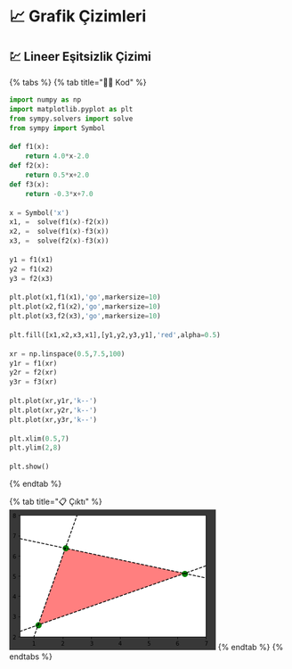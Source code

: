 # 📈 Grafik Çizimleri

## 💹 Lineer Eşitsizlik Çizimi

{% tabs %}
{% tab title="👨‍💻 Kod" %}
```python
import numpy as np
import matplotlib.pyplot as plt
from sympy.solvers import solve
from sympy import Symbol

def f1(x):
    return 4.0*x-2.0
def f2(x):
    return 0.5*x+2.0
def f3(x):
    return -0.3*x+7.0

x = Symbol('x')
x1, =  solve(f1(x)-f2(x))
x2, =  solve(f1(x)-f3(x))
x3, =  solve(f2(x)-f3(x))

y1 = f1(x1)
y2 = f1(x2)
y3 = f2(x3)

plt.plot(x1,f1(x1),'go',markersize=10)
plt.plot(x2,f1(x2),'go',markersize=10)
plt.plot(x3,f2(x3),'go',markersize=10)

plt.fill([x1,x2,x3,x1],[y1,y2,y3,y1],'red',alpha=0.5)

xr = np.linspace(0.5,7.5,100)
y1r = f1(xr)
y2r = f2(xr)
y3r = f3(xr)

plt.plot(xr,y1r,'k--')
plt.plot(xr,y2r,'k--')
plt.plot(xr,y3r,'k--')

plt.xlim(0.5,7)
plt.ylim(2,8)

plt.show()
```
{% endtab %}

{% tab title="📋 Çıktı" %}
![](../.gitbook/assets/gui_triangle.png)
{% endtab %}
{% endtabs %}

